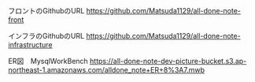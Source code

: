 フロントのGithubのURL https://github.com/Matsuda1129/all-done-note-front

インフラのGithubのURL https://github.com/Matsuda1129/all-done-note-infrastructure

ER図　MysqlWorkBench
https://all-done-note-dev-picture-bucket.s3.ap-northeast-1.amazonaws.com/alldone_note+ER+8%3A7.mwb
